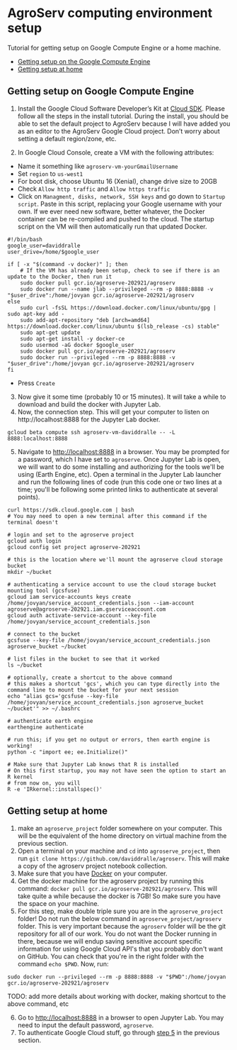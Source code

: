 # AgroServ computing environment setup

Tutorial for getting setup on Google Compute Engine or a home machine. 

* [Getting setup on the Google Compute Engine](#getting-setup-on-google-compute-engine)
* [Getting setup at home](#getting-setup-at-home)

## Getting setup on Google Compute Engine

1. Install the Google Cloud Software Developer’s Kit at [Cloud SDK](https://cloud.google.com/sdk). Please follow all the steps in the install tutorial. During the install, you should be able to set the default project to AgroServ because I will have added you as an editor to the AgroServ Google Cloud project. Don’t worry about setting a default region/zone, etc.

2. In Google Cloud Console, create a VM with the following attributes: 
  * Name it something like `agroserv-vm-yourGmailUsername`
  * Set `region` to `us-west1`
  * For boot disk, choose Ubuntu 16 (Xenial), change drive size to 20GB
  * Check `Allow http traffic` and `Allow https traffic`
  * Click on `Managment, disks, network, SSH keys` and go down to `Startup script`. Paste in this script, replacing your Google username with your own. If we ever need new software, better whatever, the Docker container can be re-compiled and pushed to the cloud. The startup script on the VM will then automatically run that updated Docker. 

```
#!/bin/bash
google_user=daviddralle
user_drive=/home/$google_user

if [ -x "$(command -v docker)" ]; then
	# If the VM has already been setup, check to see if there is an update to the Docker, then run it
	sudo docker pull gcr.io/agroserve-202921/agroserv
	sudo docker run --name jlab --privileged --rm -p 8888:8888 -v "$user_drive":/home/jovyan gcr.io/agroserve-202921/agroserv
else
	sudo curl -fsSL https://download.docker.com/linux/ubuntu/gpg | sudo apt-key add -
	sudo add-apt-repository "deb [arch=amd64] https://download.docker.com/linux/ubuntu $(lsb_release -cs) stable"
	sudo apt-get update
	sudo apt-get install -y docker-ce
	sudo usermod -aG docker $google_user
	sudo docker pull gcr.io/agroserve-202921/agroserv
	sudo docker run --privileged --rm -p 8888:8888 -v "$user_drive":/home/jovyan gcr.io/agroserve-202921/agroserv
fi
```

  * Press `Create`

3. Now give it some time (probably 10 or 15 minutes). It will take a while to download and build the docker with Jupyter Lab. 
4. Now, the connection step. This will get your computer to listen on http://localhost:8888 for the Jupyter Lab docker. 
```
gcloud beta compute ssh agroserv-vm-daviddralle -- -L 8888:localhost:8888
```
5. Navigate to [http://localhost:8888](http://localhost:8888) in a browser. You may be prompted for a password, which I have set to `agroserve`. Once Jupyter Lab is open, we will want to do some installing and authorizing for the tools we'll be using (Earth Engine, etc). Open a terminal in the Jupyter Lab launcher and run the following lines of code (run this code one or two lines at a time; you'll be following some printed links to authenticate at several points). 

```
curl https://sdk.cloud.google.com | bash  
# You may need to open a new terminal after this command if the terminal doesn't 

# login and set to the agroserve project
gcloud auth login
gcloud config set project agroserve-202921

# this is the location where we'll mount the agroserve cloud storage bucket
mkdir ~/bucket

# authenticating a service account to use the cloud storage bucket mounting tool (gcsfuse)
gcloud iam service-accounts keys create /home/jovyan/service_account_credentials.json --iam-account agroserve@agroserve-202921.iam.gserviceaccount.com
gcloud auth activate-service-account --key-file /home/jovyan/service_account_credentials.json

# connect to the bucket
gcsfuse --key-file /home/jovyan/service_account_credentials.json agroserve_bucket ~/bucket

# list files in the bucket to see that it worked
ls ~/bucket

# optionally, create a shortcut to the above command
# this makes a shortcut 'gcs', which you can type directly into the command line to mount the bucket for your next session
echo "alias gcs='gcsfuse --key-file /home/jovyan/service_account_credentials.json agroserve_bucket ~/bucket'" >> ~/.bashrc

# authenticate earth engine
earthengine authenticate

# run this; if you get no output or errors, then earth engine is working!
python -c "import ee; ee.Initialize()"

# Make sure that Jupyter Lab knows that R is installed
# On this first startup, you may not have seen the option to start an R kernel
# from now on, you will
R -e 'IRkernel::installspec()'
```

## Getting setup at home
1. make an `agroserve_project` folder somewhere on your computer. This will be the equivalent of the home directory on virtual machine from the previous section.  
2. Open a terminal on your machine and `cd` into `agroserve_project`, then run `git clone https://github.com/daviddralle/agroserv`. This will make a copy of the agroserv project notebook collection. 
3. Make sure that you have [Docker](https://www.docker.com/get-docker) on your computer. 
4. Get the docker machine for the agroserv project by running this command: `docker pull gcr.io/agroserve-202921/agroserv`. This will take quite a while because the docker is 7GB! So make sure you have the space on your machine. 
5. For this step, make double triple sure you are in the `agroserve_project` folder! Do not run the below command in `agroserve_project/agroserv` folder. This is very important because the `agroserv` folder will be the git repository for all of our work. You do not want the Docker running in there, because we will endup saving sensitive account specific information for using Google Cloud API's that you probably don't want on GitHub. You can check that you're in the right folder with the command `echo $PWD`. Now, run: 
```
sudo docker run --privileged --rm -p 8888:8888 -v "$PWD":/home/jovyan gcr.io/agroserve-202921/agroserv
```

TODO: add more details about working with docker, making shortcut to the above command, etc

6. Go to [http://localhost:8888](http://localhost:8888) in a browser to open Jupyter Lab. You may need to input the default password, `agroserve`. 
7. To authenticate Google Cloud stuff, go through [step 5](#getting-setup-on-google-compute-engine) in the previous section. 
